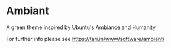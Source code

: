 # Ambiant
A green theme inspired by Ubuntu's Ambiance and Humanity

For further info please see https://tari.in/www/software/ambiant/
